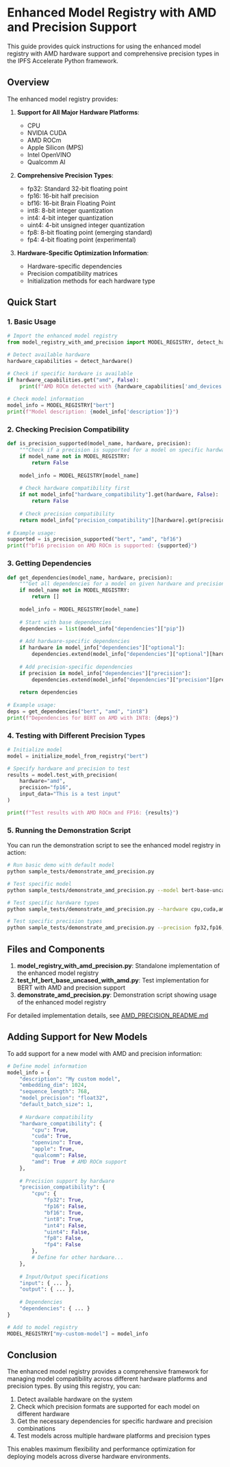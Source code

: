 # Enhanced Model Registry with AMD and Precision Support

This guide provides quick instructions for using the enhanced model registry with AMD hardware support and comprehensive precision types in the IPFS Accelerate Python framework.

## Overview

The enhanced model registry provides:

1. **Support for All Major Hardware Platforms**:
   - CPU
   - NVIDIA CUDA
   - AMD ROCm
   - Apple Silicon (MPS)
   - Intel OpenVINO
   - Qualcomm AI

2. **Comprehensive Precision Types**:
   - fp32: Standard 32-bit floating point
   - fp16: 16-bit half precision
   - bf16: 16-bit Brain Floating Point
   - int8: 8-bit integer quantization
   - int4: 4-bit integer quantization
   - uint4: 4-bit unsigned integer quantization
   - fp8: 8-bit floating point (emerging standard)
   - fp4: 4-bit floating point (experimental)

3. **Hardware-Specific Optimization Information**:
   - Hardware-specific dependencies
   - Precision compatibility matrices
   - Initialization methods for each hardware type

## Quick Start

### 1. Basic Usage

```python
# Import the enhanced model registry
from model_registry_with_amd_precision import MODEL_REGISTRY, detect_hardware

# Detect available hardware
hardware_capabilities = detect_hardware()

# Check if specific hardware is available
if hardware_capabilities.get("amd", False):
    print(f"AMD ROCm detected with {hardware_capabilities['amd_devices']} devices")
    
# Check model information
model_info = MODEL_REGISTRY["bert"]
print(f"Model description: {model_info['description']}")
```

### 2. Checking Precision Compatibility

```python
def is_precision_supported(model_name, hardware, precision):
    """Check if a precision is supported for a model on specific hardware."""
    if model_name not in MODEL_REGISTRY:
        return False
        
    model_info = MODEL_REGISTRY[model_name]
    
    # Check hardware compatibility first
    if not model_info["hardware_compatibility"].get(hardware, False):
        return False
        
    # Check precision compatibility
    return model_info["precision_compatibility"][hardware].get(precision, False)
    
# Example usage:
supported = is_precision_supported("bert", "amd", "bf16")
print(f"bf16 precision on AMD ROCm is supported: {supported}")
```

### 3. Getting Dependencies

```python
def get_dependencies(model_name, hardware, precision):
    """Get all dependencies for a model on given hardware and precision."""
    if model_name not in MODEL_REGISTRY:
        return []
        
    model_info = MODEL_REGISTRY[model_name]
    
    # Start with base dependencies
    dependencies = list(model_info["dependencies"]["pip"])
    
    # Add hardware-specific dependencies
    if hardware in model_info["dependencies"]["optional"]:
        dependencies.extend(model_info["dependencies"]["optional"][hardware])
    
    # Add precision-specific dependencies
    if precision in model_info["dependencies"]["precision"]:
        dependencies.extend(model_info["dependencies"]["precision"][precision])
    
    return dependencies
    
# Example usage:
deps = get_dependencies("bert", "amd", "int8")
print(f"Dependencies for BERT on AMD with INT8: {deps}")
```

### 4. Testing with Different Precision Types

```python
# Initialize model
model = initialize_model_from_registry("bert")

# Specify hardware and precision to test
results = model.test_with_precision(
    hardware="amd",
    precision="fp16",
    input_data="This is a test input"
)

print(f"Test results with AMD ROCm and FP16: {results}")
```

### 5. Running the Demonstration Script

You can run the demonstration script to see the enhanced model registry in action:

```bash
# Run basic demo with default model
python sample_tests/demonstrate_amd_precision.py

# Test specific model
python sample_tests/demonstrate_amd_precision.py --model bert-base-uncased

# Test specific hardware types
python sample_tests/demonstrate_amd_precision.py --hardware cpu,cuda,amd

# Test specific precision types
python sample_tests/demonstrate_amd_precision.py --precision fp32,fp16,int8
```

## Files and Components

1. **model_registry_with_amd_precision.py**: Standalone implementation of the enhanced model registry
2. **test_hf_bert_base_uncased_with_amd.py**: Test implementation for BERT with AMD and precision support
3. **demonstrate_amd_precision.py**: Demonstration script showing usage of the enhanced model registry

For detailed implementation details, see [AMD_PRECISION_README.md](AMD_PRECISION_README.md)

## Adding Support for New Models

To add support for a new model with AMD and precision information:

```python
# Define model information
model_info = {
    "description": "My custom model",
    "embedding_dim": 1024,
    "sequence_length": 768,
    "model_precision": "float32",
    "default_batch_size": 1,
    
    # Hardware compatibility
    "hardware_compatibility": {
        "cpu": True,
        "cuda": True,
        "openvino": True,
        "apple": True,
        "qualcomm": False,
        "amd": True  # AMD ROCm support
    },
    
    # Precision support by hardware
    "precision_compatibility": {
        "cpu": {
            "fp32": True,
            "fp16": False,
            "bf16": True,
            "int8": True,
            "int4": False,
            "uint4": False,
            "fp8": False,
            "fp4": False
        },
        # Define for other hardware...
    },
    
    # Input/Output specifications
    "input": { ... },
    "output": { ... },
    
    # Dependencies
    "dependencies": { ... }
}

# Add to model registry
MODEL_REGISTRY["my-custom-model"] = model_info
```

## Conclusion

The enhanced model registry provides a comprehensive framework for managing model compatibility across different hardware platforms and precision types. By using this registry, you can:

1. Detect available hardware on the system
2. Check which precision formats are supported for each model on different hardware
3. Get the necessary dependencies for specific hardware and precision combinations
4. Test models across multiple hardware platforms and precision types

This enables maximum flexibility and performance optimization for deploying models across diverse hardware environments.